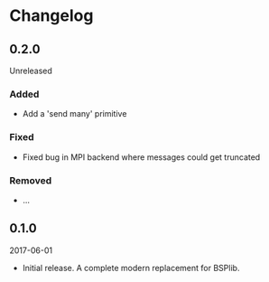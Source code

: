 # Changelog

## 0.2.0

Unreleased

### Added

- Add a 'send many' primitive

### Fixed

- Fixed bug in MPI backend where messages could get truncated

### Removed

- ...

## 0.1.0

2017-06-01

- Initial release. A complete modern replacement for BSPlib.
